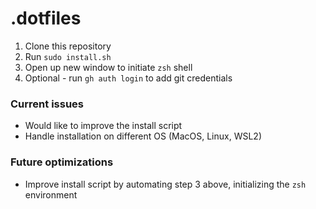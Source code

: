 # .dotfiles

1. Clone this repository
2. Run `sudo install.sh`
3. Open up new window to initiate `zsh` shell
4. Optional - run `gh auth login` to add git credentials

### Current issues

- Would like to improve the install script
- Handle installation on different OS (MacOS, Linux, WSL2)

### Future optimizations

- Improve install script by automating step 3 above, initializing the `zsh` environment
